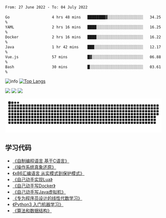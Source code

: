 <!--START_SECTION:waka-->

```text
From: 27 June 2022 - To: 04 July 2022

Go                   4 hrs 48 mins   ████████▓░░░░░░░░░░░░░░░░   34.25 %
YAML                 2 hrs 16 mins   ████░░░░░░░░░░░░░░░░░░░░░   16.25 %
Docker               2 hrs 16 mins   ████░░░░░░░░░░░░░░░░░░░░░   16.22 %
Java                 1 hr 42 mins    ███░░░░░░░░░░░░░░░░░░░░░░   12.17 %
Vue.js               57 mins         █▓░░░░░░░░░░░░░░░░░░░░░░░   06.88 %
Bash                 30 mins         █░░░░░░░░░░░░░░░░░░░░░░░░   03.61 %
```

<!--END_SECTION:waka-->

![info](https://github-readme-stats.vercel.app/api?username=chenlingmin&show_icons=true&count_private=true&hide=prs&theme=default_repocard)
[![Top Langs](https://github-readme-stats.vercel.app/api/top-langs/?username=chenlingmin&layout=compact)](https://github.com/anuraghazra/github-readme-stats)


[![](https://img.shields.io/badge/OS-Arch%20Linux-33aadd?style=flat-square&logo=arch-linux&logoColor=ffffff)](https://www.archlinux.org/)
[![](https://img.shields.io/badge/macOS-Hackintosh-292e33?style=flat-square&logo=apple&logoColor=ffffff)](https://www.tonymacx86.com/)
![](https://visitor-badge.glitch.me/badge?page_id=CasterWx.readme)

![](https://raw.githubusercontent.com/chenlingmin/chenlingmin/main/assets/github-contribution-grid-snake.svg)  

## 学习代码

* [《自制编程语言 基于C语言》](https://github.com/chenlingmin/sparrow)
* [《操作系统真象还原》](https://github.com/chenlingmin/os-learn)
* [《x86汇编语言 从实模式到保护模式》](https://github.com/chenlingmin/x86_assembly)
* [《自己动手实现Lua》](https://github.com/chenlingmin/luago)
* [《自己动手写Docker》](https://github.com/chenlingmin/mydocker)
* [《自己动手写Java虚拟机》](https://github.com/chenlingmin/jvmgo)
* [《专为程序员设计的线性代数学习》](https://github.com/chenlingmin/Play-with-Linear-Algebra)
* [《Python3 入门机器学习》](https://github.com/chenlingmin/python3-ml)
* [《算法和数据结构》](https://github.com/chenlingmin/algorithms)
